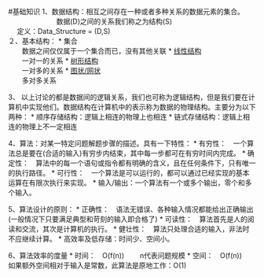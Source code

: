 #基础知识
1、数据结构：相互之间存在一种或者多种关系的数据元素的集合。
    <br>  　　　　　　　数据(D)之间的关系我们称之为结构(S)
    <br>  　 定义：Data_Structure = (D,S)    
２、基本结构：
* 
集合
    <br>  　　数据之间仅仅属于一个集合而已，没有其他关联
* 
[线性结构](liner.md)
    <br>  　　一对一的关系
* 
[树形结构](tree.md)
    <br>  　　一对多的关系
* 
[图状/网状](graph.md)
    <br>  　　多对多关系

3、
以上讨论的都是数据间的逻辑关系，我们也可称为逻辑结构，但是我们要在计算机中实现他们。数据结构在计算机中的表示称为数据的物理结构。主要分为以下两种：
* 
顺序存储结构：逻辑上相连的物理上也相连
* 
链式存储结构：逻辑上相连的物理上不一定相连

4、算法：对某一特定问题解题步骤的描述。具有一下特性：
* 
有穷性：　一个算法总是要在(合适的输入)有穷步内结束，其中每一步都可在有穷时间内完成。
* 
确定性：　算法中的每一个语句或指令都有明确的含义，且在任何条件下，只有唯一的执行路径。
* 
可行性：　一个算法是可以运行的，都可以通过已经实现的基本运算在有限次执行来实现。
* 
输入/输出：一个算法有一个或多个输出，零个和多个输入。

5、算法设计的原则：
* 
正确性：　语法无错误、各种输入情况都能给出正确输出(一般情况下只要满足典型和苛刻的输入即合格了)
* 
可读性：　算法首先是人的阅读和交流，其次是计算机的执行。
* 
健壮性：　算法只处理合适的输入，非法时不应继续计算。
* 
高效率及低存储：时间少、空间小。

6、算法效率的度量
* 
时间：　O(f(n))  　　n代表问题规模
* 
空间：　O(f(n))　　如果额外空间相对于输入是常数，此算法是原地工作：O(1)